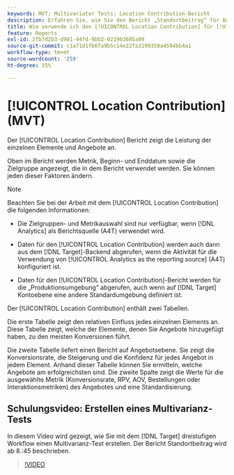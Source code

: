 ```yaml
---
keywords: MVT; Multivariater Tests; Location Contribution-Bericht
description: Erfahren Sie, wie Sie den Bericht „Standortbeitrag“ für Adobe [!DNL Target] [!UICONTROL Experience Targeting]-Aktivitäten verwenden, die die Leistung der einzelnen Elemente und Angebote anzeigen.
title: Wie verwende ich den [!UICONTROL Location Contribution] für [!UICONTROL Multivariate Test] Aktivitäten?
feature: Reports
exl-id: 2fb7d2b3-d981-44fd-9bb2-021903605a09
source-git-commit: c1a71d1fb6fa9b5c14e22fa3199358a4594bb4a1
workflow-type: tm+mt
source-wordcount: '259'
ht-degree: 35%

---
```


# [!UICONTROL Location Contribution] (MVT)

Der [!UICONTROL Location Contribution] Bericht zeigt die Leistung der einzelnen Elemente und Angebote an.

Oben im Bericht werden Metrik, Beginn- und Enddatum sowie die Zielgruppe angezeigt, die in dem Bericht verwendet werden. Sie können jeden dieser Faktoren ändern.

>[!NOTE]
>
>Beachten Sie bei der Arbeit mit dem [!UICONTROL Location Contribution] die folgenden Informationen:
>
>* Die Zielgruppen- und Metrikauswahl sind nur verfügbar, wenn [!DNL Analytics] als Berichtsquelle (A4T) verwendet wird.
>
>* Daten für den [!UICONTROL Location Contribution] werden auch dann aus dem [!DNL Target]-Backend abgerufen, wenn die Aktivität für die Verwendung von [!UICONTROL Analytics as the reporting source] (A4T) konfiguriert ist.
>
>* Daten für den [!UICONTROL Location Contribution]-Bericht werden für die „Produktionsumgebung“ abgerufen, auch wenn auf [!DNL Target] Kontoebene eine andere Standardumgebung definiert ist.

Der [!UICONTROL Location Contribution] enthält zwei Tabellen.

Die erste Tabelle zeigt den relativen Einfluss jedes einzelnen Elements an. Diese Tabelle zeigt, welche der Elemente, denen Sie Angebote hinzugefügt haben, zu den meisten Konversionen führt.

Die zweite Tabelle liefert einen Bericht auf Angebotsebene. Sie zeigt die Konversionsrate, die Steigerung und die Konfidenz für jedes Angebot in jedem Element. Anhand dieser Tabelle können Sie ermitteln, welche Angebote am erfolgreichsten sind. Die zweite Spalte zeigt die Werte für die ausgewählte Metrik (Konversionsrate, RPV, AOV, Bestellungen oder Interaktionsmetriken) des Angebotes und eine Standardisierung.

## Schulungsvideo: Erstellen eines Multivarianz-Tests

In diesem Video wird gezeigt, wie Sie mit dem [!DNL Target] dreistufigen Workflow einen Multivarianz-Test erstellen. Der Bericht Standortbeitrag wird ab 8.:45 beschrieben.

>[!VIDEO](https://video.tv.adobe.com/v/17395)
